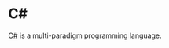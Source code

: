 C#
==
[C#](https://en.wikipedia.org/wiki/C_Sharp_(programming_language)) is a multi-paradigm programming language.
